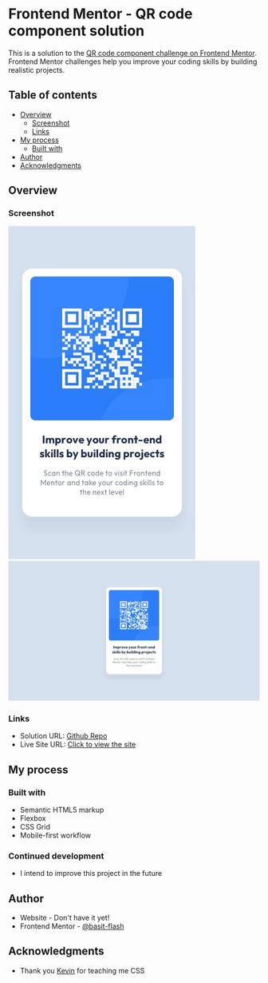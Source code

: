 # Frontend Mentor - QR code component solution

This is a solution to the [QR code component challenge on Frontend Mentor](https://www.frontendmentor.io/challenges/qr-code-component-iux_sIO_H). Frontend Mentor challenges help you improve your coding skills by building realistic projects.

## Table of contents

- [Overview](#overview)
  - [Screenshot](#screenshot)
  - [Links](#links)
- [My process](#my-process)
  - [Built with](#built-with)
- [Author](#author)
- [Acknowledgments](#acknowledgments)

## Overview

### Screenshot

![](./design/mobile-design.jpg)
![](./design/desktop-design.jpg)


### Links

- Solution URL: [Github Repo](https://github.com/basitkorai/qr-code-component-main)
- Live Site URL: [Click to view the site](https://basitkorai.github.io/qr-code-component-main/)

## My process

### Built with

- Semantic HTML5 markup
- Flexbox
- CSS Grid
- Mobile-first workflow

### Continued development
- I intend to improve this project in the future

## Author

- Website - Don't have it yet!
- Frontend Mentor - [@basit-flash](https://www.frontendmentor.io/profile/basit-flash)

## Acknowledgments

- Thank you [Kevin](https://www.kevinpowell.co) for teaching me CSS
